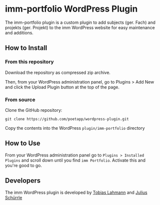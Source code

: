 # imm-portfolio WordPress Plugin

The imm-portfolio plugin is a custom plugin to add subjects (ger. Fach) and projekts (ger. Projekt) to the imm WordPress website for easy maintenance and additions.

## How to Install

### From this repository

Download the repository as compressed zip archive.

Then, from your WordPress administration panel, go to Plugins > Add New and click the Upload Plugin button at the top of the page.

### From source

Clone the GitHub repository:  

`git clone https://github.com/poetapp/wordpress-plugin.git`

Copy the contents into the WordPress `plugin/imm-portfolio` directory

## How to Use

From your WordPress administration panel go to `Plugins > Installed Plugins` and scroll down until you find `imm Portfolio`. Activate this and you're good to go.

## Developers

The imm WordPress plugin is developed by [Tobias Lahmann](https://github.com/tlahmann) and [Julius Schürrle](https://github.com/JuliusSchuerrle)

